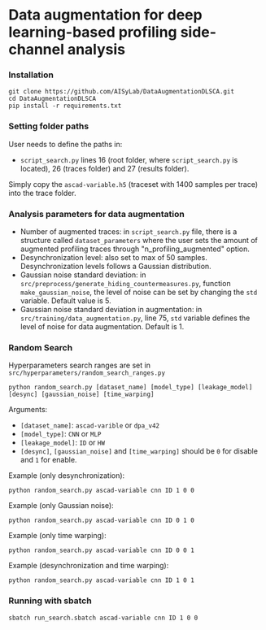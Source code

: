 # Data augmentation for deep learning-based profiling side-channel analysis

### Installation

```
git clone https://github.com/AISyLab/DataAugmentationDLSCA.git
cd DataAugmentationDLSCA
pip install -r requirements.txt
```

### Setting folder paths

User needs to define the paths in:
- ```script_search.py``` lines 16 (root folder, where ```script_search.py``` is located), 26 (traces folder) and 27 (results folder).

Simply copy the ```ascad-variable.h5``` (traceset with 1400 samples per trace) into the trace folder.

### Analysis parameters for data augmentation

- Number of augmented traces: in ```script_search.py``` file, there is a structure called ```dataset_parameters``` where the user sets the amount of augmented profiling traces through "n_profiling_augmented" option. 
- Desynchronization level: also set to max of 50 samples. Desynchronization levels follows a Gaussian distribution.
- Gaussian noise standard deviation: in ```src/preprocess/generate_hiding_countermeasures.py```, function ```make_gaussian_noise```, the level of noise can be set by changing the ```std``` variable. Default value is 5.
- Gaussian noise standard deviation in augmentation: in ```src/training/data_augmentation.py```, line 75, ```std``` variable defines the level of noise for data augmentation. Default is 1.

### Random Search

Hyperparameters search ranges are set in ```src/hyperparameters/random_search_ranges.py```

```
python random_search.py [dataset_name] [model_type] [leakage_model] [desync] [gaussian_noise] [time_warping] 
```

Arguments:
- ```[dataset_name]```: ```ascad-varible``` or ```dpa_v42```
- ```[model_type]```: ```CNN``` or ```MLP```
- ```[leakage_model]```: ```ID``` or ```HW```
- ```[desync]```, ```[gaussian_noise]``` and ```[time_warping]``` should be ```0``` for disable and ```1``` for enable.

Example (only desynchronization):

```
python random_search.py ascad-variable cnn ID 1 0 0 
```

Example (only Gaussian noise):

```
python random_search.py ascad-variable cnn ID 0 1 0 
```

Example (only time warping):

```
python random_search.py ascad-variable cnn ID 0 0 1 
```

Example (desynchronization and time warping):

```
python random_search.py ascad-variable cnn ID 1 0 1 
```


### Running with sbatch

```
sbatch run_search.sbatch ascad-variable cnn ID 1 0 0 
```


